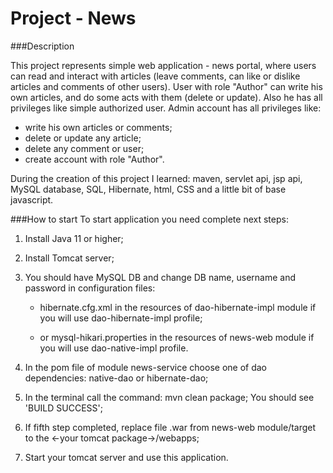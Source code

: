 # Project - News

###Description 

This project represents simple web application - news portal, where users can read and interact with 
articles (leave comments, can like or dislike articles and comments of other users).
User with role "Author" can write his own articles, and do some acts with them (delete or update).
Also he has all privileges like simple authorized user.
Admin account has all privileges like: 
   - write his own articles or comments;
   - delete or update any article;
   - delete any comment or user;
   - create account with role "Author".

During the creation of this project I learned: maven, servlet api, jsp api, MySQL database,
SQL, Hibernate, html, CSS and a little bit of base javascript.

###How to start
To start application you need complete next steps:
1. Install Java 11 or higher;

2. Install Tomcat server;

3. You should have MySQL DB and change DB name, username and password in configuration files: 
    
    - hibernate.cfg.xml in the resources of dao-hibernate-impl module if you will use dao-hibernate-impl profile;
    
    - or mysql-hikari.properties in the resources of news-web module if you will use dao-native-impl profile.

4. In the pom file of module news-service choose one of dao dependencies: native-dao or hibernate-dao;

5. In the terminal call the command: mvn clean package; You should see 'BUILD SUCCESS';

6. If fifth step completed, replace file .war from news-web module/target to the <-your tomcat package->/webapps;

7. Start your tomcat server and use this application. 